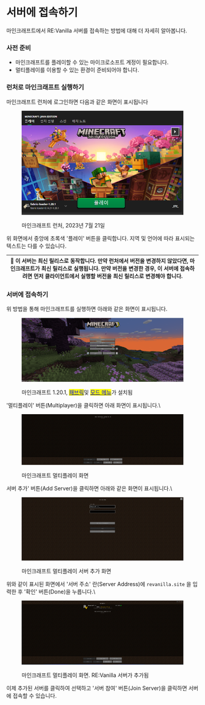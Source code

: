 # 서버에 접속하기

마인크래프트에서 RE:Vanilla 서버를 접속하는 방법에 대해 더 자세히 알아봅니다.

### 사전 준비

* 마인크래프트를 플레이할 수 있는 마이크로소프트 계정이 필요합니다.
* 멀티플레이를 이용할 수 있는 환경이 준비되어야 합니다.

### 런처로 마인크래프트 실행하기

마인크래프트 런처에 로그인하면 다음과 같은 화면이 표시됩니다

<figure><img src="../../.gitbook/assets/image.png" alt=""><figcaption><p>마인크래프트 런처, 2023년 7월 21일</p></figcaption></figure>

위 화면에서 중앙에 초록색 '플레이' 버튼을 클릭합니다. 지역 및 언어에 따라 표시되는 텍스트는 다를 수 있습니다.

| 📒 이 서버는 최신 릴리스로 동작합니다. 만약 런처에서 버전을 변경하지 않았다면, 마인크래프트가 최신 릴리스로 실행됩니다. 만약 버전을 변경한 경우, 이 서버에 접속하려면 먼저 클라이언트에서 실행할 버전을 최신 릴리스로 변경해야 합니다. |
| ------------------------------------------------------------------------------------------------------------------------------------- |

### 서버에 접속하기

위 방법을 통해 마인크래프트를 실행하면 아래와 같은 화면이 표시됩니다.

<figure><img src="../../.gitbook/assets/image (1).png" alt=""><figcaption><p>마인크래프트 1.20.1, <a href="https://fabricmc.net/"><mark style="color:blue;">패브릭</mark></a>및 <a href="https://www.curseforge.com/minecraft/mc-mods/modmenu"><mark style="color:blue;">모드 메뉴</mark></a>가 설치됨</p></figcaption></figure>

'멀티플레이' 버튼(Multiplayer)을 클릭하면 아래 화면이 표시됩니다.\


<figure><img src="../../.gitbook/assets/image (5).png" alt=""><figcaption><p>마인크래프트 멀티플레이 화면</p></figcaption></figure>

서버 추가' 버튼(Add Server)을 클릭하면 아래와 같은 화면이 표시됩니다.\


<figure><img src="../../.gitbook/assets/image (2).png" alt=""><figcaption><p>마인크래프트 멀티플레이 서버 추가 화면</p></figcaption></figure>

위와 같이 표시된 화면에서 '서버 주소' 란(Server Address)에 `revanilla.site` 을 입력한 후 '확인' 버튼(Done)을 누릅니다.\


<figure><img src="../../.gitbook/assets/image (3).png" alt=""><figcaption><p>마인크래프트 멀티플레이 화면. RE:Vanilla 서버가 추가됨</p></figcaption></figure>

이제 추가된 서버를 클릭하여 선택하고 '서버 참여' 버튼(Join Server)을 클릭하면 서버에 접속할 수 있습니다.
